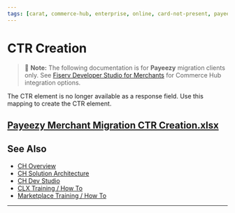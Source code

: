 ```yaml
---
tags: [carat, commerce-hub, enterprise, online, card-not-present, payeezy]
---
```

# CTR Creation
<!-- theme: danger -->
>  :memo: **Note:** The following documentation is for **Payeezy** migration clients only. See [Fiserv Developer Studio for Merchants](https://developer.fiserv.com/merchants) for Commerce Hub integration options.

The CTR element is no longer available as a response field.  Use this mapping to create the CTR element.

[Payeezy Merchant Migration CTR Creation.xlsx](https://github.com/Fiserv/Commerce-Hub/files/8392076/Payeezy.Merchant.Migration.CTR.Creation.xlsx)
---

## See Also

- [CH Overview](?path=docs/Resources/API-Documents/Payments_VAS/Verification.md)
- [CH Solution Architecture](?path=docs/Resources/API-Documents/Payments_VAS/Verification.md)
- [CH Dev Studio](?path=docs/Resources/API-Documents/Payments_VAS/Verification.md)
- [CLX Training / How To](?path=docs/Resources/API-Documents/Payments_VAS/Verification.md)
- [Marketplace Training / How To](?path=docs/Resources/API-Documents/Payments_VAS/Verification.md)


---
